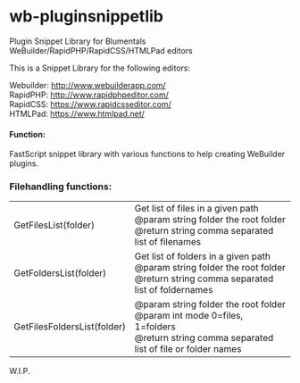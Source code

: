 # wb-pluginsnippetlib
Plugin Snippet Library for Blumentals WeBuilder/RapidPHP/RapidCSS/HTMLPad editors

This is a Snippet Library for the following editors:

Webuilder: http://www.webuilderapp.com/<br/>
RapidPHP: http://www.rapidphpeditor.com/<br/>
RapidCSS: https://www.rapidcsseditor.com/<br/>
HTMLPad: https://www.htmlpad.net/

#### Function:
FastScript snippet library with various functions to help creating WeBuilder plugins.


### Filehandling functions:

<table>

  <tr>
    <td>GetFilesList(folder)</td>
    <td>Get list of files in a given path<br>
@param  string   folder  the root folder<br>
@return string   comma separated list of filenames</td>
  </tr>

  <tr>
    <td>GetFoldersList(folder)</td>
    <td>Get list of folders in a given path<br>
@param  string   folder  the root folder<br>
@return string   comma separated list of foldernames</td>
  </tr>

  <tr>
    <td>GetFilesFoldersList(folder)</td>
    <td>@param  string   folder  the root folder<br>
@param  int      mode    0=files, 1=folders<br>
@return string   comma separated list of file or folder names
 </td>
  </tr>

</table>



W.I.P.
